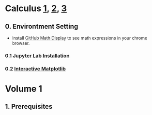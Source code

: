 # Calculus [1](https://openstax.org/details/books/calculus-volume-1), [2](https://openstax.org/details/books/calculus-volume-2), [3](https://openstax.org/details/books/calculus-volume-3)

## 0. Environtment Setting
- Install [GitHub Math Display](https://chrome.google.com/webstore/detail/github-math-display/cgolaobglebjonjiblcjagnpmdmlgmda/related?hl=en) to see math expressions in your chrome browser.
### 0.1 [Jupyter Lab Installation](./ch00/ch00-01.md)
### 0.2 [Interactive Matplotlib](./ch00/ch00-02.md)



# Volume 1

## 1. Prerequisites
